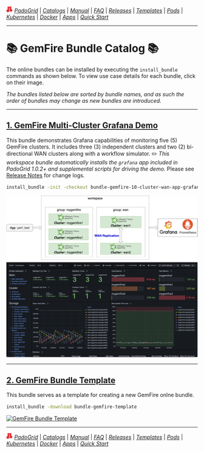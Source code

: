 ![PadoGrid](https://github.com/padogrid/padogrid/raw/develop/images/padogrid-3d-16x16.png) [*PadoGrid*](https://github.com/padogrid) | [*Catalogs*](https://github.com/padogrid/catalog-bundles/blob/master/all-catalog.md) | [*Manual*](https://github.com/padogrid/padogrid/wiki) | [*FAQ*](https://github.com/padogrid/padogrid/wiki/faq) | [*Releases*](https://github.com/padogrid/padogrid/releases) | [*Templates*](https://github.com/padogrid/padogrid/wiki/Using-Bundle-Templates) | [*Pods*](https://github.com/padogrid/padogrid/wiki/Understanding-Padogrid-Pods) | [*Kubernetes*](https://github.com/padogrid/padogrid/wiki/Kubernetes) | [*Docker*](https://github.com/padogrid/padogrid/wiki/Docker) | [*Apps*](https://github.com/padogrid/padogrid/wiki/Apps) | [*Quick Start*](https://github.com/padogrid/padogrid/wiki/Quick-Start)

---

# :books: GemFire Bundle Catalog :books:

The online bundles can be installed by executing the `install_bundle` commands as shown below. To view use case details for each bundle, click on their image.

*The bundles listed below are sorted by bundle names, and as such the order of bundles may change as new bundles are introduced.*

---
## [1. GemFire Multi-Cluster Grafana Demo](https://github.com/padogrid/bundle-gemfire-10-cluster-wan-app-grafana)

This bundle demonstrates Grafana capabilities of monitoring five (5) GemFire clusters. It includes three (3) independent clusters and two (2) bi-directional WAN clusters along with a workflow simulator. ✏️ *This workspace bundle automatically installs the `grafana` app included in PadoGrid 1.0.2+ and supplemental scripts for driving the demo.* Please see [Release Notes](RELEASE_NOTES.md) for change logs.

```bash
install_bundle -init -checkout bundle-gemfire-10-cluster-wan-app-grafana
```

[![GemFire Multi-Cluster Grafana Demo](https://github.com/padogrid/bundle-gemfire-10-cluster-wan-app-grafana/blob/master/images/multi-clusters.drawio.png?raw=true)](https://github.com/padogrid/bundle-gemfire-10-cluster-wan-app-grafana)

---
## [2. GemFire Bundle Template](https://github.com/padogrid/bundle-gemfire-template)

This bundle serves as a template for creating a new GemFire onlne bundle.

```bash
install_bundle -download bundle-gemfire-template
```

[![GemFire Bundle Template](https://github.com/padogrid/padogrid/wiki/Quick-Start)](https://github.com/padogrid/bundle-gemfire-template)

---

![PadoGrid](https://github.com/padogrid/padogrid/raw/develop/images/padogrid-3d-16x16.png) [*PadoGrid*](https://github.com/padogrid) | [*Catalogs*](https://github.com/padogrid/catalog-bundles/blob/master/all-catalog.md) | [*Manual*](https://github.com/padogrid/padogrid/wiki) | [*FAQ*](https://github.com/padogrid/padogrid/wiki/faq) | [*Releases*](https://github.com/padogrid/padogrid/releases) | [*Templates*](https://github.com/padogrid/padogrid/wiki/Using-Bundle-Templates) | [*Pods*](https://github.com/padogrid/padogrid/wiki/Understanding-Padogrid-Pods) | [*Kubernetes*](https://github.com/padogrid/padogrid/wiki/Kubernetes) | [*Docker*](https://github.com/padogrid/padogrid/wiki/Docker) | [*Apps*](https://github.com/padogrid/padogrid/wiki/Apps) | [*Quick Start*](https://github.com/padogrid/padogrid/wiki/Quick-Start)
